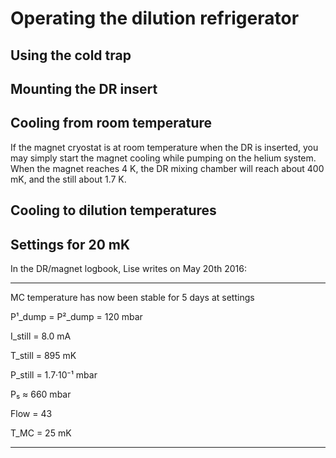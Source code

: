 # Operating the dilution refrigerator

## Using the cold trap

## Mounting the DR insert

## Cooling from room temperature

If the magnet cryostat is at room temperature when the DR is inserted, you may simply start the magnet cooling while pumping on the helium system.
When the magnet reaches 4 K, the DR mixing chamber will reach about 400 mK, and the still about 1.7 K.

## Cooling to dilution temperatures

## Settings for 20 mK

In the DR/magnet logbook, Lise writes on May 20th 2016:

---
MC temperature has now been stable for 5 days at settings

P¹_dump = P²_dump = 120 mbar

I_still = 8.0 mA

T_still = 895 mK

P_still = 1.7·10⁻¹ mbar

P₅ ≈ 660 mbar

Flow = 43

T_MC = 25 mK

---
